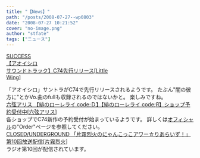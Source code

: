 ```yaml
---
title: "【News】"
path: "/posts/2008-07-27--wp0803"
date: "2008-07-27 10:21:52"
cover: "no-image.png"
author: "stfate"
tags: ["ニュース"]
---
```


<style type="text/css">
<!--
p {white-space: pre-wrap};
-->
</style>

<a class="topics" href="http://www.success-corp.co.jp/info/com74/" target="_blank">SUCCESS 【アオイシロ サウンドトラック】C74先行リリース</a><span class="junre">[<a href="http://www.littlewing.ne.jp/" target="_blank">Little Wing</a>]</span>
<div class="news">「アオイシロ」サントラがC74で先行リリースされるようです。
たぶん"闇の彼方に"とかVo.曲のfullも収録されるのではないかと。
楽しみですね。</div>
<a class="topics" href="http://www.rokugen.net/" target="_blank">六弦アリス 【緋のローレライ code;Ｄ】【緋のローレライ code;Я】ショップ予約受付中</a><span class="junre">[<a href="http://www.rokugen.net/" target="_blank">六弦アリス</a>]</span>
<div class="news">各ショップでC74新作の予約受付が始まっているようです。
詳しくは<a href="http://www.rokugen.net/" target="_blank">オフィシャル</a>の"Order"ページを参照してください。</div>
<a class="topics" href="http://rekka.jp/radio/" target="_blank">CLOSED/UNDERGROUND 「片霧烈火のにゃんこっこアワー☆りあらいず！」第10回放送配信</a><span class="junre">[<a href="http://rekka.jp/" target="_blank">片霧烈火</a>]</span>
<div class="news">ラジオ第10回が配信されています。</div>
